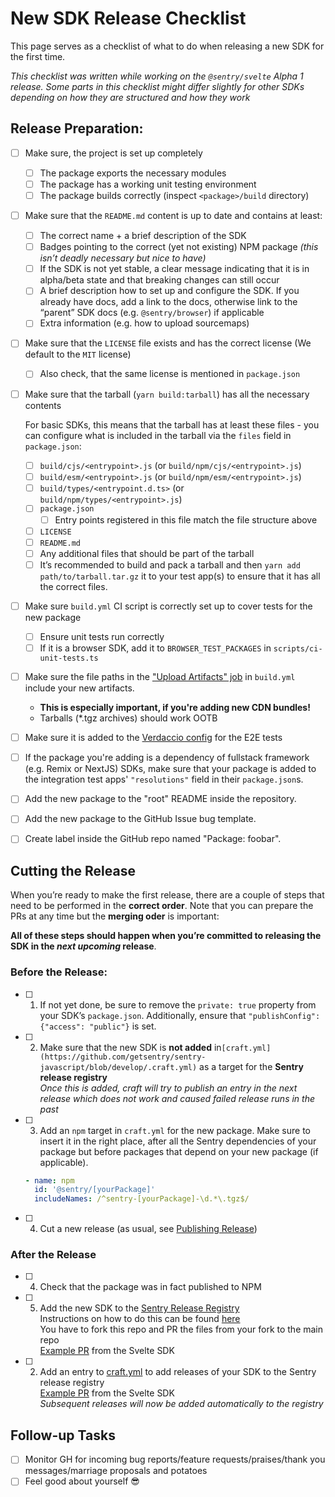 # New SDK Release Checklist

This page serves as a checklist of what to do when releasing a new SDK for the first time.

_This checklist was written while working on the `@sentry/svelte` Alpha 1 release. Some parts in this checklist might
differ slightly for other SDKs depending on how they are structured and how they work_

## Release Preparation:

- [ ] Make sure, the project is set up completely
  - [ ] The package exports the necessary modules
  - [ ] The package has a working unit testing environment
  - [ ] The package builds correctly (inspect `<package>/build` directory)

- [ ] Make sure that the `README.md` content is up to date and contains at least:
  - [ ] The correct name + a brief description of the SDK
  - [ ] Badges pointing to the correct (yet not existing) NPM package _(this isn’t deadly necessary but nice to have)_
  - [ ] If the SDK is not yet stable, a clear message indicating that it is in alpha/beta state and that breaking
        changes can still occur
  - [ ] A brief description how to set up and configure the SDK. If you already have docs, add a link to the docs,
        otherwise link to the “parent” SDK docs (e.g. `@sentry/browser`) if applicable
  - [ ] Extra information (e.g. how to upload sourcemaps)

- [ ] Make sure that the `LICENSE` file exists and has the correct license (We default to the `MIT` license)
  - [ ] Also check, that the same license is mentioned in `package.json`

- [ ] Make sure that the tarball (`yarn build:tarball`) has all the necessary contents

  For basic SDKs, this means that the tarball has at least these files - you can configure what is included in the
  tarball via the `files` field in `package.json`:
  - [ ] `build/cjs/<entrypoint>.js` (or `build/npm/cjs/<entrypoint>.js`)
  - [ ] `build/esm/<entrypoint>.js` (or `build/npm/esm/<entrypoint>.js`)
  - [ ] `build/types/<entrypoint.d.ts>` (or `build/npm/types/<entrypoint>.js`)
  - [ ] `package.json`
    - [ ] Entry points registered in this file match the file structure above
  - [ ] `LICENSE`
  - [ ] `README.md`
  - [ ] Any additional files that should be part of the tarball
  - [ ] It’s recommended to build and pack a tarball and then `yarn add path/to/tarball.tar.gz` it to your test app(s)
        to ensure that it has all the correct files.

- [ ] Make sure `build.yml` CI script is correctly set up to cover tests for the new package
  - [ ] Ensure unit tests run correctly
  - [ ] If it is a browser SDK, add it to `BROWSER_TEST_PACKAGES` in `scripts/ci-unit-tests.ts`

- [ ] Make sure the file paths in the
      ["Upload Artifacts" job](https://github.com/getsentry/sentry-javascript/blob/e5c1486eed236b878f2c49d6a04be86093816ac9/.github/workflows/build.yml#L314-L349)
      in `build.yml` include your new artifacts.
  - **This is especially important, if you're adding new CDN bundles!**
  - Tarballs (\*.tgz archives) should work OOTB

- [ ] Make sure it is added to the
      [Verdaccio config](https://github.com/getsentry/sentry-javascript/blob/develop/dev-packages/e2e-tests/verdaccio-config/config.yaml)
      for the E2E tests

- [ ] If the package you're adding is a dependency of fullstack framework (e.g. Remix or NextJS) SDKs, make sure that
      your package is added to the integration test apps' `"resolutions"` field in their `package.json`s.

- [ ] Add the new package to the "root" README inside the repository.

- [ ] Add the new package to the GitHub Issue bug template.

- [ ] Create label inside the GitHub repo named "Package: foobar".

## Cutting the Release

When you’re ready to make the first release, there are a couple of steps that need to be performed in the **correct
order**. Note that you can prepare the PRs at any time but the **merging oder** is important:

**All of these steps should happen when you’re committed to releasing the SDK in the _next upcoming_ release**.

### Before the Release:

- [ ] 1.  If not yet done, be sure to remove the `private: true` property from your SDK’s `package.json`. Additionally,
      ensure that `"publishConfig": {"access": "public"}` is set.
- [ ] 2.  Make sure that the new SDK is **not added**
      in`[craft.yml](https://github.com/getsentry/sentry-javascript/blob/develop/.craft.yml)` as a target for the
      **Sentry release registry**\
      _Once this is added, craft will try to publish an entry in the next release which does not work and caused failed release
      runs in the past_
- [ ] 3.  Add an `npm` target in `craft.yml` for the new package. Make sure to insert it in the right place, after all
      the Sentry dependencies of your package but before packages that depend on your new package (if applicable).
  ```yml
  - name: npm
    id: '@sentry/[yourPackage]'
    includeNames: /^sentry-[yourPackage]-\d.*\.tgz$/
  ```
- [ ] 4.  Cut a new release (as usual, see
      [Publishing Release](https://github.com/getsentry/sentry-javascript/blob/develop/docs/publishing-a-release.md))

### After the Release

- [ ] 4.  Check that the package was in fact published to NPM
- [ ] 5.  Add the new SDK to the [Sentry Release Registry](https://github.com/getsentry/sentry-release-registry) \
      Instructions on how to do this can be found [here](https://github.com/getsentry/sentry-release-registry#adding-new-sdks)
      \
      You have to fork this repo and PR the files from your fork to the main repo \
      [Example PR](https://github.com/getsentry/sentry-release-registry/pull/80) from the Svelte SDK

- [ ] 2.  Add an entry to [craft.yml](https://github.com/getsentry/sentry-javascript/blob/develop/.craft.yml) to add
      releases of your SDK to the Sentry release registry \
      [Example PR](https://github.com/getsentry/sentry-javascript/pull/5547) from the Svelte SDK \
      _Subsequent releases will now be added automatically to the registry_

## Follow-up Tasks

- [ ] Monitor GH for incoming bug reports/feature requests/praises/thank you messages/marriage proposals and potatoes
- [ ] Feel good about yourself 😎
